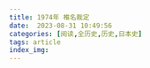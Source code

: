 ```yaml
---
title: 1974年 椎名裁定
date:  2023-08-31 10:49:56
categories: [阅读,全历史,历史,日本史]
tags: article
index_img: 
---
```


